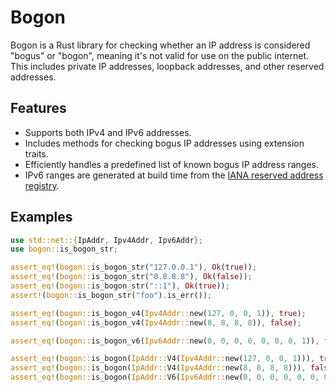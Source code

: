 # Bogon

Bogon is a Rust library for checking whether an IP address is considered "bogus" or "bogon", meaning it's not valid for use on the public internet. This includes private IP addresses, loopback addresses, and other reserved addresses.

## Features

- Supports both IPv4 and IPv6 addresses.
- Includes methods for checking bogus IP addresses using extension traits.
- Efficiently handles a predefined list of known bogus IP address ranges.
- IPv6 ranges are generated at build time from the [IANA reserved address registry](https://www.iana.org/assignments/ipv6-unicast-address-assignments/ipv6-unicast-address-assignments.xhtml).

## Examples

```rust
use std::net::{IpAddr, Ipv4Addr, Ipv6Addr};
use bogon::is_bogon_str;

assert_eq!(bogon::is_bogon_str("127.0.0.1"), Ok(true));
assert_eq!(bogon::is_bogon_str("8.8.8.8"), Ok(false));
assert_eq!(bogon::is_bogon_str("::1"), Ok(true));
assert!(bogon::is_bogon_str("foo").is_err());

assert_eq!(bogon::is_bogon_v4(Ipv4Addr::new(127, 0, 0, 1)), true);
assert_eq!(bogon::is_bogon_v4(Ipv4Addr::new(8, 8, 8, 8)), false);

assert_eq!(bogon::is_bogon_v6(Ipv6Addr::new(0, 0, 0, 0, 0, 0, 0, 1)), true);

assert_eq!(bogon::is_bogon(IpAddr::V4(Ipv4Addr::new(127, 0, 0, 1))), true);
assert_eq!(bogon::is_bogon(IpAddr::V4(Ipv4Addr::new(8, 8, 8, 8))), false);
assert_eq!(bogon::is_bogon(IpAddr::V6(Ipv6Addr::new(0, 0, 0, 0, 0, 0, 0, 1))), true);
```
